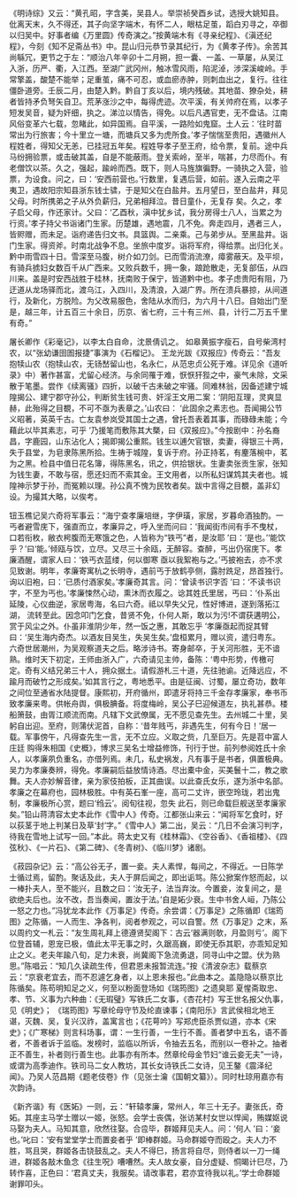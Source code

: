 <!-- { "loadSidebar": true } -->
   《明诗综》又云：“黄孔昭，字含美，吴县人。举崇祯癸酉乡试，选授大姚知县。仳离天末，久不得还，其子向坚字端木，有怀二人，眼枯足茧，蹈白刃寻之，卒御以归吴中。好事者编《万里圆》传奇演之。”按黄端木有《寻亲纪程》、《滇还纪程》，今刻《知不足斋丛书》中。昆山归元恭节录其纪行，为《黄孝子传》。余苦其尚緐冗，更节之于左：“顺治八年辛卯十二月朔，担一囊、一盖、一草屡，从吴江入浙，历严、衢，入江西。至湖广武冈州，触冰雪风雨，陷泥淖，涉深溪峻岭。手常擎盖，酸楚不能举；足重茧，痛不可忍，或血瘀赤肿，则刺血出之，复行。往往僵卧道旁。壬辰二月，由楚入黔。黔自丁亥以后，境内残破。其地苗、獠杂处，耕者皆持矛负弩矢自卫。荒茅涨沙之中，每得虎迹。次平溪，有关帅府在焉，以孝子短发吴音，疑为奸细，执之。涕泣以情告，得免。以后凡遇官吏，无不盘诘。江南风俗变革六七载，忽睹此，如异国焉。自平溪，一路险如鬼窟。土人云：‘往时苗常出为行旅害；今十里立一塘，而塘兵又多为虎所食。’孝子惴惴至贵阳，遇徽州人程姓者，得知父无恙，已挂冠五年矣。程姓导孝子至王府，给令票，复前。途中兵马纷拥验票，或击破其盖，自是不能蔽雨。登关索岭，至半，喘甚，力尽而仆。有老僧饮以茶。久之，强起，踰岭而西。既下，则人马旌旗徧野。一骑执之入营，验票，为设食。问之，曰：‘安西前营也。’行数里，复遇后营，如前。遂入云南之平夷卫，遇故阳宗知县浙东钱士骕，于是知父在白盐井。五月望日，至白盐井，拜见父母。时所携弟之子从外负薪归，兄弟相拜泣。昔日童仆，无复存 矣。久之，孝子启父母，作还家计。父曰：‘乙酉秋，滇中犹乡试，我分房得士八人，当累之为行资。’孝子持父书诣诸门生家。历楚雄，遇地震，几不免。奔走四月，遇者三人，皆赆赠，而未足。诣府递告归文书。具篮舆。二亲乘。己与弟步从。至黑盐井。诣门生家。得资斧。时南北战争不息。坐旅中度岁。诣将军府，得给票。出归化关。黔中雨雪四十日。雪深至马腹，树介如刀剑。已而雪消流潦，瘴雾蔽天。及平坝，有骑兵掳妇女数百千从广西来。又败兵数千，拥一象，踉跄散走，无复部伍，从四川来。盖是时安西战胜于桂林，抚南败于保宁，皆道黔中也。孝子虑贵阳有阻，乃迂道从龙场驿而北，渡乌江，入四川，及清浪，入湖广界。所在溃兵暴掠，从间道行，及新化，方脱险。为父改易服色，舍陆从水而归，为六月十八日。自始出门至是，越三年，计五百三十余日，历京、省七府，三十有三州、县，计行二万五千里有奇。”
    
   屠长卿作《彩毫记》，以李太白自命，沈景倩讥之。
   如皋黄振字瘦石，自号柴湾村农，以“张幼谦囹圄报捷”事演为《石榴记》。
   王龙光跋《双报应》传奇云：“吾友抱犊山农（抱犊山农，无钖嵆留山也，名永仁，从范忠贞公死于难。详见余《道听录》中）著作甚富，尤留心经济。与余同罹于难，恹恹犴狴之中，豪气未除，文采散于笔墨。尝作《续离骚》四折，以破千古未破之牢骚。同难林翁，因备述建宁城隍揭公、建宁郡守孙公，判断贫生钱可贵、奸淫王文用二案：‘阴阳互理，灵爽显赫，此殆得之目覩，不可不亟为表章之。’山农曰： ‘此固余之素志也。吾闻揭公节义昭著，英英千古。亡友袁参岚受其国士之遇，曾托吾表着其事，而碌碌未能；今藉此以毕其素志，可乎 ’乃援笔而敷陈其大槩，曰《双报应》。”今按剧中：孙名裔昌，字鹿园，山东沾化人；揭即揭公重熙。钱生以逋欠官银，卖妻，得银三十两，失于县堂，为皂隶陈黑所拾。生祷于城隍，复诉于府。孙正持茗，有麈落椀中，茗为之黑。检县中值日花名簿，得陈黑名，讯之，供拾银状。生妻卖张贡生家，张知为钱生妻，不敢与宿，愿还妇而不索其金。王文用者，以所私妇谋鸩其夫者也。城隍神示梦于孙，而冤赖以理。孙公真不愧为民牧者矣。跋中言得之目覩，盖非幻设。为撮其大略，以俟考。
     
   钮玉樵记吴六奇将军事云：“海宁查孝廉培继，字伊璜，家居，岁暮命酒独酌。一丐者避雪庑下，强直而立，孝廉异之，呼入坐而问曰：‘我闻街市间有手不曳杖，口若衔枚，敝衣枵腹而无寒饿之色，人皆称为“铁丐”者，是汝耶 ’曰：‘是也。’‘能饮乎？’曰‘能。’倾瓯与饮，立尽。又尽三十余瓯，无醉容。查醉，丐出仍宿庑下。孝廉酒醒，谓家人曰：‘铁丐衣蓝缕，何以御寒 亟以我絮袍与之。’丐披袍去，亦不求见致谢。明年，孝廉寄寓杭之长明寺，遇前丐于放鹤亭侧，露肘跣足，昂首独行。询以旧袍，曰：‘已质付酒家矣。’孝廉奇其言。问：‘曾读书识字否 ’曰：‘不读书识字，不至为丐也。’孝廉悚然心动，熏沐而衣履之。谂其姓氏里居，丐曰：‘仆系出延陵，心仪曲逆，家居粤海，名曰六奇。祗以早失父兄，性好博进，遂到落拓江湖，  流转至此。因念叩门乞食，昔贤不免，仆何人斯，敢以为污!不谓获遘明公，赏于风尘之外。仆虽非淮阴少年，然一饭之惠，其敢忘乎 ’孝廉亟起而捉其臂曰：‘吴生海内奇杰。以酒友目吴生，失吴生矣。’盘桓累月，赠以资，遣归粤东。六奇世居潮州，为吴观察道夫之后。略涉诗书。寄身邮卒，于关河形胜，无不谙熟。维时天下初定，王师由浙入广，六奇请见主帅，备陈：‘粤中形势，传檄可定。奇有义结兄弟三十人，拥众据土。请假游札三十道，先往驰谕。近降远应，不踰月而破竹之形成矣。’如其言行之，粤地悉平。由是征闽、讨蜀，屡立奇功，数年之间位至通省水陆提督。康熙初，开府循州，即遣牙将持三千金存孝廉家，奉书币致孝廉来粤。供帐舟舆，俱极腆备。将度梅岭，吴公子巳迎候道左，执礼甚恭。楼船箫鼓，由胥江顺流而南。凡辖下文武僚属，无不愿见查先生。去州城二十里，吴躬自出迎。至府，则蒲伏泥首，自称：‘昔年贱丐，非遇先生，何有今日！’居一载。军事傍午，凡得查先生一言，无不立应。义取之赀，几至巨万。先是苕中富人庄廷 购得朱相国《史概》，博求三吴名士增益修饰，刊行于世。前列参阅姓氏十余人，以孝廉夙负重名，亦借列焉。未几，私史祸发，凡有事于是书者，俱置极典。吴力为孝廉奏辨，得免。孝廉嗣后益放情诗酒。尽出橐中金，买美鬟十二，教之歌舞。夫人亦妙解音律，亲为家伎拍板，正其曲误。以此查氏女乐，遂为浙中名部。孝廉之在幕府也，园林极胜。中有英石峯一座，高可二丈许，嵌空玲珑，若出鬼制，孝廉极所心赏，题曰‘绉云’。阅旬往视，忽失 此石，则已命载巨舰送至孝廉家矣。”铅山蒋清容太史本此作《雪中人》传奇。江都张山来云：“闻将军乞食时，好以荻茎于地上判某日及草‘封’字。”《雪中人》第二出，吴云：“几日不会演习判字，待我在雪地上试写一回。”本此。蒋太史又有《桂林霜》、《空谷香》、《香祖楼》、《四弦秋》、《一片石》、《第二碑》、《冬青树》、《临川梦》诸剧。
     
   《菽园杂记》云：“高公谷无子，置一妾。夫人素悍，每间之，不得近。一日陈学士循过焉，留酌。聚话及此，夫人于屏后闻之，即出诟骂。陈公掀案作怒而起，以一棒扑夫人，至不能兴，且数之曰：‘汝无子，法当弃汝。今置妾，汝复间之，是欲绝夫后也。汝不改，吾当奏闻，置汝于法。’自是妬少衰。生中书舍人峘，乃陈公一怒之力也。”冯犹龙本此作《万事足》传奇。余尝谓：《万事足》之陈循即《瑞筠图》之陈循，一人而生、净各判，阅者参观之，可以自警。然《万事足》之末，系以周约文一札云：“友生周礼拜上德遵贤契阁下：古云‘器满则欹，月盈则亏’。阁下位登首辅，恩宠已极，值此太平无事之时，久踞高巍，即使无忝其职，亦乖知足知止之义。老夫年踰八旬，足力未衰，尚冀阁下急流勇退，同寻山中之盟。伏为熟思。”陈唱云：“知几久读疏生传，但君恩未报暂流连。”按《清波杂志》载蔡京云：“京衰老宜去，而不忍遽乞身者，以上恩未报也。”此曲本之。盖隐隐以蔡京比陈循矣。陈苟明知足之义，何至以粉面登场如《瑞筠图》之遗臭耶 
   夏惺斋取忠、孝、节、义事为六种曲：《无瑕璧》写铁氏二女事，《杏花村》写王世名报父仇事，见《明史》； 《瑞筠图》写章纶母守节及纶直谏事；《南阳乐》言武侯相北地王谌，灭魏、吴，复兴汉祚，盖寓言也；《花萼吟》写郑虎臣杀贾似道，亦本《宋史》；《广寒梯》则言科场事，谓：一生行善，一生行不善。善者梦中五名，语不善者，不善者诉于监临。发榜时，监临以所诉，令抽去五名，而别以一卷补之。抽者正不善生，补者则行善生也。此事亦有所本。然章纶母金节妇“谁云妾无夫”一诗，或谓为高季迪作。铁司马二女人教坊，其长女诗铁氏二女诗，见王鏊《震泽纪闻》。乃吴人范昌期《题老伎卷》作（见张士瀹《国朝文纂》）。同时杜琼用嘉亦有次韵诗。
      
   《新齐谐》有《医妬》一则，云：“轩辕孝廉，常州人，年三十无子。妻张氏，奇妬。其座主马学士赠以一姬，张怒。会学士丧偶，张访某村女世以悍闻，贿媒妪说马娶为夫人。马知其意，欣然往娶。合卺毕，群姬拜见夫人。问：‘何人 ’曰：‘妾也。’叱曰：‘安有堂堂学士而置妾者乎 ’即棒群姬。马命群姬夺而殴之。夫人力不胜，骂且哭，群姬各击铙鼓乱之。夫人不得巳，扬言将自尽，则侍者以一刀一绳进，群姬各敲木鱼念《往生呪》嘈嘈然。夫人故女豪，自分虚疑、恫暍计巳尽，乃转作喜，正色曰：‘君真丈夫，我服矣。请改事君，君亦宜待我以礼。’学士命群姬谢罪叩头。
